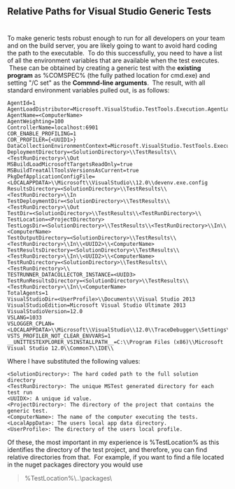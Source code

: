 ## Relative Paths for Visual Studio Generic Tests
#
To make generic tests robust enough to run for all developers on your team and on the build server, you are likely going to want to avoid hard coding the path to the executable.  To do this successfully, you need to have a list of all the environment variables that are available when the test executes.  These can be obtained by creating a generic test with the **existing program** as %COMSPEC% (the fully pathed location for cmd.exe) and setting "/C set" as the **Commnd-line arguments**.  The result, with all standard environment variables pulled out, is as follows:

```
AgentId=1
AgentLoadDistributor=Microsoft.VisualStudio.TestTools.Execution.AgentLoadDistributor
AgentName=<ComputerName>
AgentWeighting=100
ControllerName=localhost:6901
COR_ENABLE_PROFILING=1
COR_PROFILER={<UUID1>}
DataCollectionEnvironmentContext=Microsoft.VisualStudio.TestTools.Execution.DataCollectionEnvironmentContext
DeploymentDirectory=<SolutionDirectory>\\TestResults\\<TestRunDirectory>\\Out
MSBuildLoadMicrosoftTargetsReadOnly=true
MSBuildTreatAllToolsVersionsAsCurrent=true
PkgDefApplicationConfigFile=<LOCALAPPDATA>\\Microsoft\\VisualStudio\\12.0\\devenv.exe.config
ResultsDirectory=<SolutionDirectory>\\TestResults\\<TestRunDirectory>\\In
TestDeploymentDir=<SolutionDirectory>\\TestResults\\<TestRunDirectory>\\Out
TestDir=<SolutionDirectory>\\TestResults\\<TestRunDirectory>\\
TestLocation=<ProjectDirectory>
TestLogsDir=<SolutionDirectory>\\TestResults\\<TestRunDirectory>\\In\\<ComputerName>
TestOutputDirectory=<SolutionDirectory>\\TestResults\\<TestRunDirectory>\\In\\<UUID2>\\<ComputerName>
TestResultsDirectory=<SolutionDirectory>\\TestResults\\<TestRunDirectory>\\In\\<UUID2>\\<ComputerName>
TestRunDirectory=<SolutionDirectory>\\TestResults\\<TestRunDirectory>\\
TESTRUNNER_DATACOLLECTOR_INSTANCE=<UUID3>
TestRunResultsDirectory=<SolutionDirectory>\\TestResults\\<TestRunDirectory>\\In\\<ComputerName>
TotalAgents=1
VisualStudioDir=<UserProfile>\\Documents\\Visual Studio 2013
VisualStudioEdition=Microsoft Visual Studio Ultimate 2013
VisualStudioVersion=12.0
VSLANG=1033
VSLOGGER_CPLAN=<LOCALAPPDATA>\\Microsoft\\VisualStudio\\12.0\\TraceDebugger\\Settings\\qorgnywy.n4l
VSTS_PROFILER_NOT_CLEAR_ENVVARS=1
__UNITTESTEXPLORER_VSINSTALLPATH__=C:\\Program Files (x86)\\Microsoft Visual Studio 12.0\\Common7\\IDE\\
```

Where I have substituted the following values:

```
<SolutionDirectory>: The hard coded path to the full solution directory
<TestRunDirectory>: The unique MSTest generated directory for each test run
<UUIDX>: A unique id value.
<ProjectDirectory>: The directory of the project that contains the generic test.
<ComputerName>: The name of the computer executing the tests.
<LocalAppData>: The users local app data directory.
<UserProfile>: The directory of the users local profile.
```

Of these, the most important in my experience is %TestLocation% as this identifies the directory of the test project, and therefore, you can find relative directories from that.  For example, if you want to find a file located in the nuget packages directory you would use

> %TestLocation%\\..\\packages\\
